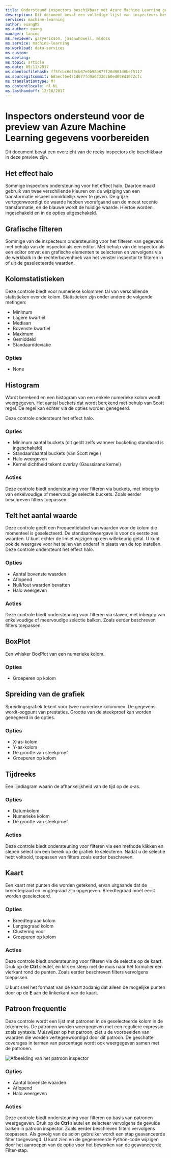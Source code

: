 ```yaml
---
title: Ondersteund inspectors beschikbaar met Azure Machine Learning gegevens voorbereiden | Microsoft Docs
description: Dit document bevat een volledige lijst van inspecteurs beschikbaar voor Azure Machine Learning gegevens voorbereiden
services: machine-learning
author: euangMS
ms.author: euang
manager: lanceo
ms.reviewer: garyericson, jasonwhowell, mldocs
ms.service: machine-learning
ms.workload: data-services
ms.custom: 
ms.devlang: 
ms.topic: article
ms.date: 09/11/2017
ms.openlocfilehash: ff5fcbc6df8cb07e0b98b877f20d981d6bef5117
ms.sourcegitcommit: 68aec76e471d677fd9a6333dc60ed098d1072cfc
ms.translationtype: MT
ms.contentlocale: nl-NL
ms.lasthandoff: 12/18/2017
---
```

# <a name="supported-inspectors-for-the-azure-machine-learning-data-preparation-preview"></a>Inspectors ondersteund voor de preview van Azure Machine Learning gegevens voorbereiden
Dit document bevat een overzicht van de reeks inspectors die beschikbaar in deze preview zijn.

## <a name="the-halo-effect"></a>Het effect halo 
Sommige inspectors ondersteuning voor het effect halo. Daartoe maakt gebruik van twee verschillende kleuren om de wijziging van een transformatie visueel onmiddellijk weer te geven. De grijze vertegenwoordigt de waarde hebben voorafgaand aan de meest recente transformatie, en de blauwe wordt de huidige waarde. Hiertoe worden ingeschakeld en in de opties uitgeschakeld.

## <a name="graphical-filtering"></a>Grafische filteren 
Sommige van de inspecteurs ondersteuning voor het filteren van gegevens met behulp van de inspector als een editor. Met behulp van de inspector als een editor omvat een grafische elementen te selecteren en vervolgens via de werkbalk in de rechterbovenhoek van het venster inspector te filteren in of uit de geselecteerde waarden. 

## <a name="column-statistics"></a>Kolomstatistieken
Deze controle biedt voor numerieke kolommen tal van verschillende statistieken over de kolom. Statistieken zijn onder andere de volgende metingen: 
- Minimum
- Lagere kwartiel
- Mediaan
- Bovenste kwartiel
- Maximum
- Gemiddeld
- Standaarddeviatie


### <a name="options"></a>Opties 
- None

## <a name="histogram"></a>Histogram 
Wordt berekend en een histogram van een enkele numerieke kolom wordt weergegeven. Het aantal buckets dat wordt berekend met behulp van Scott regel. De regel kan echter via de opties worden genegeerd.

Deze controle ondersteunt het effect halo.


### <a name="options"></a>Opties
- Minimum aantal buckets (dit geldt zelfs wanneer bucketing standaard is ingeschakeld)
- Standaardaantal buckets (van Scott regel) 
- Halo weergeven
- Kernel dichtheid tekent overlay (Gaussiaans kernel) 


### <a name="actions"></a>Acties
Deze controle biedt ondersteuning voor filteren via buckets, met inbegrip van enkelvoudige of meervoudige selectie buckets. Zoals eerder beschreven filters toepassen.

## <a name="value-counts"></a>Telt het aantal waarde
Deze controle geeft een Frequentietabel van waarden voor de kolom die momenteel is geselecteerd. De standaardweergave is voor de eerste zes waarden. U kunt echter de limiet wijzigen op een willekeurig getal. U kunt ook de weergave voor het tellen van onderaf in plaats van de top instellen. Deze controle ondersteunt het effect halo.

### <a name="options"></a>Opties 
- Aantal bovenste waarden
- Aflopend
- Null/fout waarden bevatten
- Halo weergeven


### <a name="actions"></a>Acties 
Deze controle biedt ondersteuning voor filteren via staven, met inbegrip van enkelvoudige of meervoudige selectie balken. Zoals eerder beschreven filters toepassen.

## <a name="box-plot"></a>BoxPlot 
Een whisker BoxPlot van een numerieke kolom.

### <a name="options"></a>Opties 
- Groeperen op kolom

## <a name="scatter-plot"></a>Spreiding van de grafiek
Spreidingsgrafiek tekent voor twee numerieke kolommen. De gegevens wordt-oogpunt van prestaties. Grootte van de steekproef kan worden genegeerd in de opties.

### <a name="options"></a>Opties  
- X-as-kolom
- Y-as-kolom
- De grootte van steekproef
- Groeperen op kolom


## <a name="time-series"></a>Tijdreeks
Een lijndiagram waarin de afhankelijkheid van de tijd op de x-as.

### <a name="options"></a>Opties
- Datumkolom
- Numerieke kolom
- De grootte van steekproef


### <a name="actions"></a>Acties
Deze controle biedt ondersteuning voor filteren via een methode klikken en slepen select om een bereik op de grafiek te selecteren. Nadat u de selectie hebt voltooid, toepassen van filters zoals eerder beschreven.


## <a name="map"></a>Kaart 
Een kaart met punten die worden getekend, ervan uitgaande dat de breedtegraad en lengtegraad zijn opgegeven. Breedtegraad moet eerst worden geselecteerd.

### <a name="options"></a>Opties
- Breedtegraad kolom
- Lengtegraad kolom
- Clustering voor
- Groeperen op kolom


### <a name="actions"></a>Acties
Deze controle biedt ondersteuning voor filteren via de selectie op de kaart. Druk op de **Ctrl** sleutel, en klik en sleep met de muis naar het formulier een vierkant rond de punten. Zoals eerder beschreven filters vervolgens toepassen.

U kunt snel het formaat van de kaart zodanig dat alleen de mogelijke punten door op de **E** aan de linkerkant van de kaart.


## <a name="pattern-frequency"></a>Patroon frequentie 

Deze controle wordt een lijst met patronen in de geselecteerde kolom in de tekenreeks. De patronen worden weergegeven met een reguliere expressie zoals syntaxis. Muiswijzer op het patroon, ziet u de voorbeelden van waarden die worden vertegenwoordigd door dit patroon. De geschatte coverages in termen van percentage wordt ook weergegeven samen met de patronen.

![Afbeelding van het patroon inspector](media/data-prep-appendix4-supported-inspectors/PatternInspectorProductNumber.png)

### <a name="options"></a>Opties
- Aantal bovenste waarden
- Aflopend
- Halo weergeven

### <a name="actions"></a>Acties
Deze controle biedt ondersteuning voor filteren op basis van patronen weergegeven. Druk op de **Ctrl** sleutel en selecteer vervolgens de gevulde balken in patroon inspector. Zoals eerder beschreven filters vervolgens toepassen. Als gevolg van de acion gebruiker wordt een stap geavanceerde filter toegevoegd. U kunt zien en de gegenereerde Python-code wijzigen door het aanroepen van de optie voor het bewerken van de geavanceerde Filter-stap.
